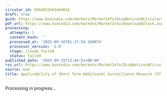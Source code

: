 ```yaml
---
circular_id: 6664032e01e64614
draft: true
guid: https://www.bseindia.com/markets/MarketInfo/DispNoticesNCirculars.aspx?Noticeid={B2B587B7-B97B-4DD9-ABE9-9FE2A0BA3B18}&noticeno=20250915-61&dt=09/15/2025&icount=61&totcount=81&flag=0
pdf_url: https://www.bseindia.com/markets/MarketInfo/DownloadAttach.aspx?id=20250915-61&attachedId=cc982da2-9cdb-48c7-aca7-54bd006dc719
processing:
  attempts: 1
  content_hash: ''
  processed_at: '2025-09-16T01:27:54.160874'
  processor_version: '2.0'
  stage: claude_failed
  status: failed
published_date: '2025-09-15T13:44:51+00:00'
rss_url: https://www.bseindia.com/markets/MarketInfo/DispNoticesNCirculars.aspx?Noticeid={B2B587B7-B97B-4DD9-ABE9-9FE2A0BA3B18}&noticeno=20250915-61&dt=09/15/2025&icount=61&totcount=81&flag=0
source: bse
title: Applicability of Short Term Additional Surveillance Measure (ST-ASM)
---
```


Processing in progress...